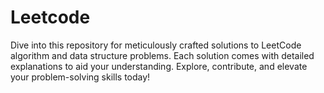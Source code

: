 # Leetcode
Dive into this repository for meticulously crafted solutions to LeetCode algorithm and data structure problems. Each solution comes with detailed explanations to aid your understanding. Explore, contribute, and elevate your problem-solving skills today!

